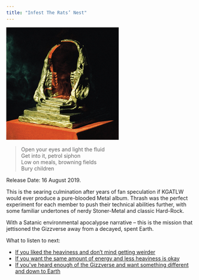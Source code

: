 ```yaml
---
title: "Infest The Rats’ Nest"
---
```


![album cover of Infest The Rats' Nest](./cover.png)

> Open your eyes and light the fluid  
> Get into it, petrol siphon  
> Low on meals, browning fields  
> Bury children

Release Date: 16 August 2019.

This is the searing culmination after years of fan speculation if KGATLW would ever produce a pure-blooded Metal album. Thrash was the perfect experiment for each member to push their technical abilities further, with some familiar undertones of nerdy Stoner-Metal and classic Hard-Rock.

With a Satanic environmental apocalypse narrative – this is the mission that jettisoned the Gizzverse away from a decayed, spent Earth.

What to listen to next:

*   [If you liked the heaviness and don’t mind getting weirder](../murder-of-the-universe)
*   [If you want the same amount of energy and less heaviness is okay](../nonagon-infinity)
*   [If you've heard enough of the Gizzverse and want something different and down to Earth](../changes)
